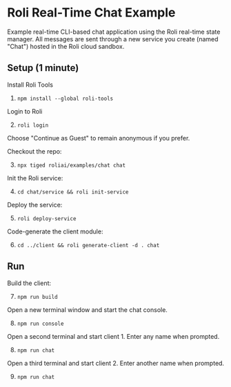 # Roli Real-Time Chat Example
Example real-time CLI-based chat application using the Roli real-time state manager. All messages are sent through a new service you create (named "Chat") hosted in the Roli cloud sandbox.

## Setup (1 minute)

Install Roli Tools
1. `npm install --global roli-tools`

Login to Roli

2. `roli login`

Choose "Continue as Guest" to remain anonymous if you prefer.

Checkout the repo:

3. `npx tiged roliai/examples/chat chat`

Init the Roli service:

4. `cd chat/service && roli init-service`

Deploy the service:

5. `roli deploy-service`

Code-generate the client module:

6. `cd ../client && roli generate-client -d . chat`

## Run

Build the client:

7. `npm run build`

Open a new terminal window and start the chat console.

8. `npm run console`

Open a second terminal and start client 1. Enter any name when prompted.

8. `npm run chat`

Open a third terminal and start client 2. Enter another name when prompted.

9. `npm run chat`
